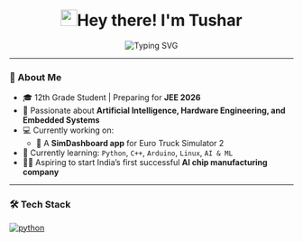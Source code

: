 ## <h1 align="center"><img src="https://media.giphy.com/media/hvRJCLFzcasrR4ia7z/giphy.gif" width="29px">Hey there! I'm Tushar</h1>
<p align="center">
  <img src="https://readme-typing-svg.demolab.com?font=Fira+Code&duration=2500&pause=1000&color=00F7FF&center=true&vCenter=true&width=440&lines=Tech+Enthusiast+%7C+Future+AI+Engineer;Builder+%7C+JEE+2026+Aspirant;Custom+Hardware+Tinkerer" alt="Typing SVG" />
</p>


---

### 🧠 About Me

- 🎓 12th Grade Student | Preparing for **JEE 2026**
- 🧠 Passionate about **Artificial Intelligence, Hardware Engineering, and Embedded Systems**
- 💻 Currently working on:
  - 🚛 A **SimDashboard app** for Euro Truck Simulator 2
- 🌱 Currently learning: `Python`, `C++`, `Arduino`, `Linux`, `AI & ML`
- 🧑‍🔬 Aspiring to start India’s first successful **AI chip manufacturing company**

---

### 🛠️ Tech Stack

[![python](https://img.shields.io/badge/Python-3776AB?style=for-the-badge&logo=python&logoColor=white)](https://github.com/python)


